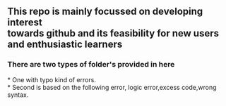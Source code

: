 <h2>This repo is mainly focussed on developing interest <br>towards github and its feasibility for new users and enthusiastic learners</h2>
<h3>There are two types of folder's provided in here </h3>
  * One with typo kind of errors.<br>
  * Second is based on the following error,
  logic error,excess code,wrong syntax.
